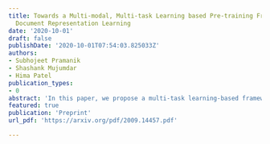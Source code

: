 ```yaml
---
title: Towards a Multi-modal, Multi-task Learning based Pre-training Framework for
  Document Representation Learning
date: '2020-10-01'
draft: false
publishDate: '2020-10-01T07:54:03.825033Z'
authors:
- Subhojeet Pramanik
- Shashank Mujumdar
- Hima Patel
publication_types:
- 0
abstract: 'In this paper, we propose a multi-task learning-based framework that utilizes a combination of self-supervised and supervised pre-training tasks to learn a generic document representation. We design the network architecture and the pre-training tasks to incorporate the multi-modal document information across text, layout, and image dimensions and allow the network to work with multi-page documents. We showcase the applicability of our pre-training framework on a variety of different real-world document tasks such as document classification, document information extraction, and document retrieval. We conduct exhaustive experiments to compare performance against different ablations of our framework and state-of-the-art baselines. We discuss the current limitations and next steps for our work.'
featured: true
publication: 'Preprint'
url_pdf: 'https://arxiv.org/pdf/2009.14457.pdf'

---
```


